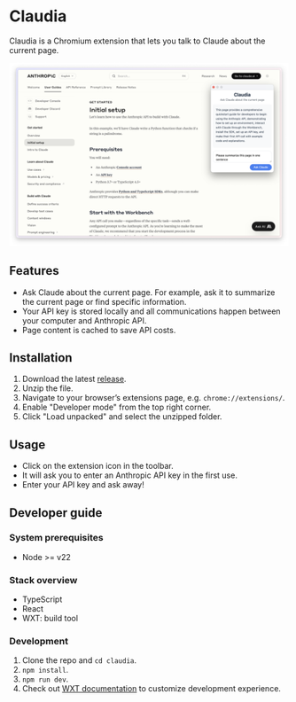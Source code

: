 # Claudia

Claudia is a Chromium extension that lets you talk to Claude about the current page.

![](./screenshot.png "Claudia screenshot")

## Features

- Ask Claude about the current page. For example, ask it to summarize the current page or find specific information.
- Your API key is stored locally and all communications happen between your computer and Anthropic API.
- Page content is cached to save API costs.

## Installation

1. Download the latest [release](https://github.com/cubesort/claudia/releases).
2. Unzip the file.
3. Navigate to your browser’s extensions page, e.g. `chrome://extensions/`.
4. Enable "Developer mode" from the top right corner.
5. Click "Load unpacked" and select the unzipped folder.

## Usage

- Click on the extension icon in the toolbar.
- It will ask you to enter an Anthropic API key in the first use.
- Enter your API key and ask away!

## Developer guide

### System prerequisites

- Node >= v22

### Stack overview

- TypeScript
- React
- WXT: build tool

### Development

1. Clone the repo and `cd claudia`.
2. `npm install`.
3. `npm run dev`.
4. Check out [WXT documentation](https://wxt.dev/guide/essentials/config/browser-startup.html#browser-startup) to customize development experience.

